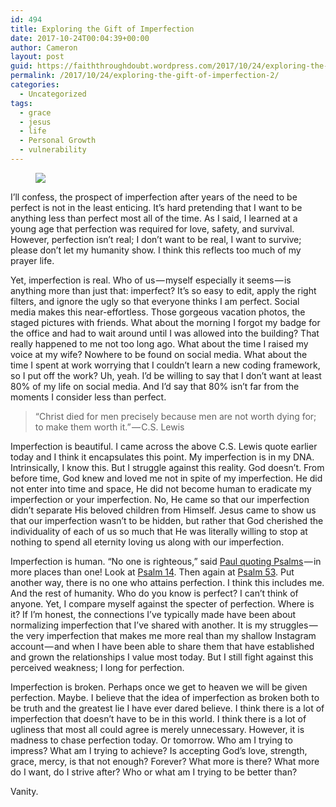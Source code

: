 ```yaml
---
id: 494
title: Exploring the Gift of Imperfection
date: 2017-10-24T00:04:39+00:00
author: Cameron
layout: post
guid: https://faiththroughdoubt.wordpress.com/2017/10/24/exploring-the-gift-of-imperfection/
permalink: /2017/10/24/exploring-the-gift-of-imperfection-2/
categories:
  - Uncategorized
tags:
  - grace
  - jesus
  - life
  - Personal Growth
  - vulnerability
---
```

<figure> 

<img src="https://faiththroughdoubt.files.wordpress.com/2017/10/70d3b-1iai9mbvydzmvnh7nwijkng.jpeg?w=525" data-recalc-dims="1" />
  
</figure> 

I’ll confess, the prospect of imperfection after years of the need to be perfect is not in the least enticing. It’s hard pretending that I want to be anything less than perfect most all of the time. As I said, I learned at a young age that perfection was required for love, safety, and survival. However, perfection isn’t real; I don’t want to be real, I want to survive; please don’t let my humanity show. I think this reflects too much of my prayer life.

Yet, imperfection is real. Who of us — myself especially it seems — is anything more than just that: imperfect? It’s so easy to edit, apply the right filters, and ignore the ugly so that everyone thinks I am perfect. Social media makes this near-effortless. Those gorgeous vacation photos, the staged pictures with friends. What about the morning I forgot my badge for the office and had to wait around until I was allowed into the building? That really happened to me not too long ago. What about the time I raised my voice at my wife? Nowhere to be found on social media. What about the time I spent at work worrying that I couldn’t learn a new coding framework, so I put off the work? Uh, yeah. I’d be willing to say that I don’t want at least 80% of my life on social media. And I’d say that 80% isn’t far from the moments I consider less than perfect.

> “Christ died for men precisely because men are not worth dying for; to make them worth it.” — C.S. Lewis

Imperfection is beautiful. I came across the above C.S. Lewis quote earlier today and I think it encapsulates this point. My imperfection is in my DNA. Intrinsically, I know this. But I struggle against this reality. God doesn’t. From before time, God knew and loved me not in spite of my imperfection. He did not enter into time and space, He did not become human to eradicate my imperfection or your imperfection. No, He came so that our imperfection didn’t separate His beloved children from Himself. Jesus came to show us that our imperfection wasn’t to be hidden, but rather that God cherished the individuality of each of us so much that He was literally willing to stop at nothing to spend all eternity loving us along with our imperfection.

Imperfection is human. “No one is righteous,” said <a href="https://www.biblegateway.com/passage/?search=Romans+3%3A10-12" target="_blank">Paul quoting Psalms</a> — in more places than one! Look at <a href="https://www.biblegateway.com/passage/?search=Psalm%2014&version=ESV" target="_blank">Psalm 14</a>. Then again at <a href="https://www.biblegateway.com/passage/?search=Psalm%2053&version=ESV" target="_blank">Psalm 53</a>. Put another way, there is no one who attains perfection. I think this includes me. And the rest of humanity. Who do you know is perfect? I can’t think of anyone. Yet, I compare myself against the specter of perfection. Where is it? If I’m honest, the connections I’ve typically made have been about normalizing imperfection that I’ve shared with another. It is my struggles — the very imperfection that makes me more real than my shallow Instagram account — and when I have been able to share them that have established and grown the relationships I value most today. But I still fight against this perceived weakness; I long for perfection.

Imperfection is broken. Perhaps once we get to heaven we will be given perfection. Maybe. I believe that the idea of imperfection as broken both to be truth and the greatest lie I have ever dared believe. I think there is a lot of imperfection that doesn’t have to be in this world. I think there is a lot of ugliness that most all could agree is merely unnecessary. However, it is madness to chase perfection today. Or tomorrow. Who am I trying to impress? What am I trying to achieve? Is accepting God’s love, strength, grace, mercy, is that not enough? Forever? What more is there? What more do I want, do I strive after? Who or what am I trying to be better than?

Vanity.